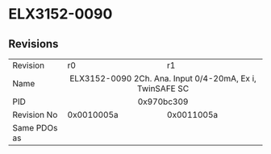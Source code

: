 # ELX3152-0090

## Revisions
<table>
<tr>
<td>Revision</td>
<td>r0</td>
<td>r1</td>
</tr>
<tr>
<td>Name</td>
<td colspan=2 align="center">ELX3152-0090 2Ch. Ana. Input 0/4-20mA, Ex i, TwinSAFE SC</td>
</tr>
<tr>
<td>PID</td>
<td colspan=2 align="center">0x970bc309</td>
</tr>
<tr>
<td>Revision No</td>
<td>0x0010005a</td>
<td>0x0011005a</td>
</tr>
<tr>
<td>Same PDOs as</td>
<td colspan=2 align="center"></td>
</tr>
</table>

